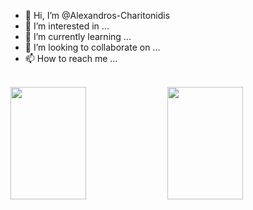 - 👋 Hi, I’m @Alexandros-Charitonidis
- 👀 I’m interested in ...
- 🌱 I’m currently learning ...
- 💞️ I’m looking to collaborate on ...
- 📫 How to reach me ...


<div style="display: flex, justify-content: space-between" ><br>
  <img width="49%" height="180em" src="https://github-readme-stats.vercel.app/api?username=Alexandros-Charitonidis&count_private=true&show_icons=true&theme=nord&include_all_commits=true"/>
  <img  width="49%" height="180em" src="https://github-readme-stats.vercel.app/api/top-langs/?username=Alexandros-Charitonidis&layout=compact&theme=nord"/>
</div>

<!---
<a href="https://cv.virtualtester.com/qr/?b=SLDWRKS&i=C-MXNZFY8RTC">
  <img width="10%" src="https://github.com/Alexandros-Charitonidis/New/blob/master/Professional%20-%20Mechanical%20Design.png" />
</a>
--->

<!---
Alexandros-Charitonidis/Alexandros-Charitonidis is a ✨ special ✨ repository because its `README.md` (this file) appears on your GitHub profile.
You can click the Preview link to take a look at your changes.
--->
